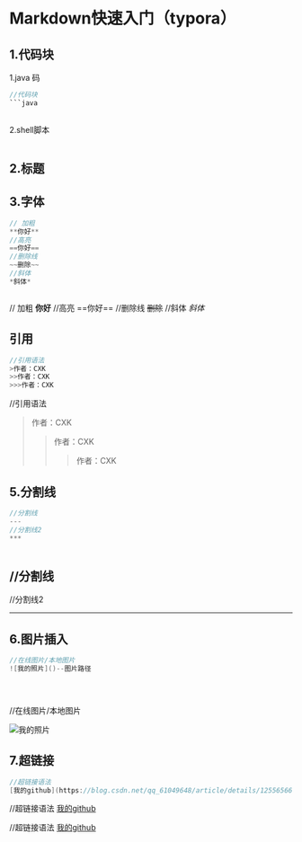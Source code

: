 # Markdown快速入门（typora）

## 1.代码块

1.java 码

```java
//代码块
​```java
    

```

2.shell脚本

```shell

```


## 2.标题



## 3.字体

```java
// 加粗
**你好**
//高亮
==你好==
//删除线
~~删除~~
//斜体
*斜体*



```

// 加粗
**你好**
//高亮
==你好==
//删除线
~~删除~~
//斜体
*斜体*

## 引用

```java
//引用语法
>作者：CXK
>>作者：CXK
>>>作者：CXK
```

//引用语法
>作者：CXK
>>作者：CXK
>>
>>>作者：CXK



## 5.分割线



```java
//分割线
---
//分割线2
***



```

//分割线
---
//分割线2

***

## 6.图片插入

```java
//在线图片/本地图片
![我的照片]()--图片路径





```

//在线图片/本地图片

![我的照片](C:\Users\刘宇辰\Desktop\照片\1627438700646.jpg.jpg)



## 7.超链接

```java
//超链接语法
[我的github](https://blog.csdn.net/qq_61049648/article/details/125565660)

```



//超链接语法
[我的github](https://blog.csdn.net/qq_61049648/article/details/125565660)



//超链接语法
[我的github](https://blog.csdn.net/qq_61049648/article/details/125565660)